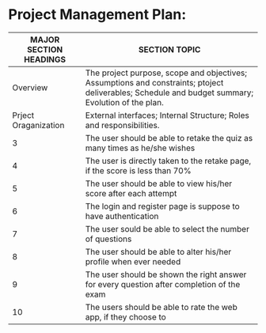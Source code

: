 # Project Management Plan:


MAJOR SECTION HEADINGS|SECTION TOPIC|
---|---|
Overview |The project purpose, scope and objectives; Assumptions and constraints; ptoject deliverables; Schedule and budget summary; Evolution of the plan. 
Prject Oraganization |External interfaces; Internal Structure; Roles and responsibilities.
3 |The user should be able to retake the quiz as many times as he/she wishes|High|Functional
4 |The user is directly taken to the retake page, if the score is less than 70%|High|Functional
5 |The user should be able to view his/her score after each attempt|High|Functional
6 |The login and register page is suppose to have authentication|Medium|Feature
7 |The user sould be able to select the number of questions|Low|Feature
8 |The user should be able to alter his/her profile when ever needed|Low|Feature
9 |The user should be shown the right answer for every question after completion of the exam|Low|Feature
10|The users should be able to rate the web app, if they choose to|Low|Function


